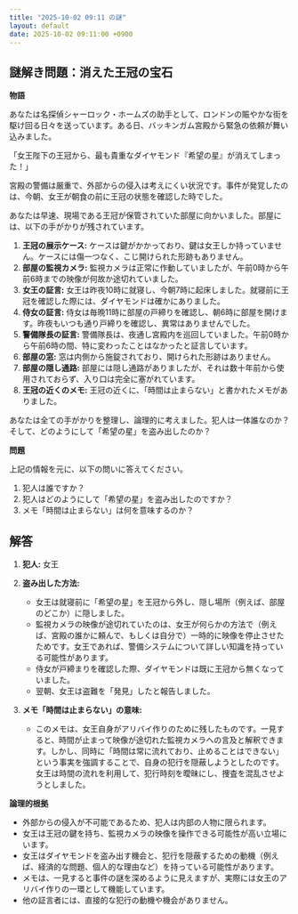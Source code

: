 ```yaml
---
title: "2025-10-02 09:11 の謎"
layout: default
date: 2025-10-02 09:11:00 +0900
---
```

## 謎解き問題：消えた王冠の宝石

**物語**

あなたは名探偵シャーロック・ホームズの助手として、ロンドンの賑やかな街を駆け回る日々を送っています。ある日、バッキンガム宮殿から緊急の依頼が舞い込みました。

「女王陛下の王冠から、最も貴重なダイヤモンド『希望の星』が消えてしまった！」

宮殿の警備は厳重で、外部からの侵入は考えにくい状況です。事件が発覚したのは、今朝、女王が朝食の前に王冠の状態を確認した時でした。

あなたは早速、現場である王冠が保管されていた部屋に向かいました。部屋には、以下の手がかりが残されています。

1.  **王冠の展示ケース:** ケースは鍵がかかっており、鍵は女王しか持っていません。ケースには傷一つなく、こじ開けられた形跡もありません。
2.  **部屋の監視カメラ:** 監視カメラは正常に作動していましたが、午前0時から午前6時までの映像が何故か途切れていました。
3.  **女王の証言:** 女王は昨夜10時に就寝し、今朝7時に起床しました。就寝前に王冠を確認した際には、ダイヤモンドは確かにありました。
4.  **侍女の証言:** 侍女は毎晩11時に部屋の戸締りを確認し、朝6時に部屋を開けます。昨夜もいつも通り戸締りを確認し、異常はありませんでした。
5.  **警備隊長の証言:** 警備隊長は、夜通し宮殿内を巡回していました。午前0時から午前6時の間、特に変わったことはなかったと証言しています。
6.  **部屋の窓:** 窓は内側から施錠されており、開けられた形跡はありません。
7.  **部屋の隠し通路:** 部屋には隠し通路がありましたが、それは数十年前から使用されておらず、入り口は完全に塞がれています。
8.  **王冠の近くのメモ:** 王冠の近くに、「時間は止まらない」と書かれたメモがありました。

あなたは全ての手がかりを整理し、論理的に考えました。犯人は一体誰なのか？そして、どのようにして「希望の星」を盗み出したのか？

**問題**

上記の情報を元に、以下の問いに答えてください。

1.  犯人は誰ですか？
2.  犯人はどのようにして「希望の星」を盗み出したのですか？
3.  メモ「時間は止まらない」は何を意味するのか？

## 解答

1.  **犯人:** 女王

2.  **盗み出した方法:**
    *   女王は就寝前に「希望の星」を王冠から外し、隠し場所（例えば、部屋のどこか）に隠しました。
    *   監視カメラの映像が途切れていたのは、女王が何らかの方法で（例えば、宮殿の誰かに頼んで、もしくは自分で）一時的に映像を停止させたためです。女王であれば、警備システムについて詳しい知識を持っている可能性があります。
    *   侍女が戸締まりを確認した際、ダイヤモンドは既に王冠から無くなっていました。
    *   翌朝、女王は盗難を「発見」したと報告しました。

3.  **メモ「時間は止まらない」の意味:**
    *   このメモは、女王自身がアリバイ作りのために残したものです。一見すると、時間が止まって映像が途切れた監視カメラへの言及と解釈できます。しかし、同時に「時間は常に流れており、止めることはできない」という事実を強調することで、自身の犯行を隠蔽しようとしたのです。女王は時間の流れを利用して、犯行時刻を曖昧にし、捜査を混乱させようとしました。

**論理的根拠**

*   外部からの侵入が不可能であるため、犯人は内部の人物に限られます。
*   女王は王冠の鍵を持ち、監視カメラの映像を操作できる可能性が高い立場にいます。
*   女王はダイヤモンドを盗み出す機会と、犯行を隠蔽するための動機（例えば、経済的な問題、個人的な理由など）を持っている可能性があります。
*   メモは、一見すると事件の謎を深めるように見えますが、実際には女王のアリバイ作りの一環として機能しています。
*   他の証言者には、直接的な犯行の動機や機会がありません。

